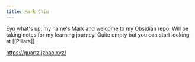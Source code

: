 ```yaml
---
title: Mark Chiu
---
```


Eyo what's up, my name's Mark and welcome to my Obsidian repo. Will be taking notes for my learning journey. Quite empty but you can start looking at [[Pillars]]

https://quartz.jzhao.xyz/ 
